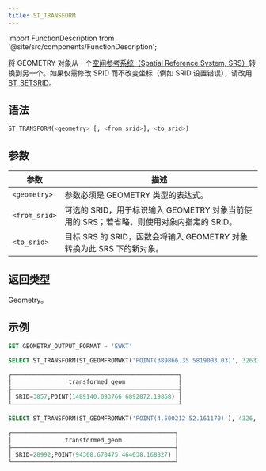 ```yaml
---
title: ST_TRANSFORM
---
```

import FunctionDescription from '@site/src/components/FunctionDescription';

<FunctionDescription description="Introduced or updated: v1.2.606"/>

将 GEOMETRY 对象从一个[空间参考系统（Spatial Reference System, SRS）](https://en.wikipedia.org/wiki/Spatial_reference_system)转换到另一个。如果仅需修改 SRID 而不改变坐标（例如 SRID 设置错误），请改用 [ST_SETSRID](st-setsrid.md)。

## 语法

```sql
ST_TRANSFORM(<geometry> [, <from_srid>], <to_srid>)
```

## 参数

| 参数          | 描述                                                                                   |
|---------------|----------------------------------------------------------------------------------------|
| `<geometry>`  | 参数必须是 GEOMETRY 类型的表达式。                                                       |
| `<from_srid>` | 可选的 SRID，用于标识输入 GEOMETRY 对象当前使用的 SRS；若省略，则使用对象内指定的 SRID。 |
| `<to_srid>`   | 目标 SRS 的 SRID，函数会将输入 GEOMETRY 对象转换为此 SRS 下的新对象。                   |

## 返回类型

Geometry。

## 示例

```sql
SET GEOMETRY_OUTPUT_FORMAT = 'EWKT'

SELECT ST_TRANSFORM(ST_GEOMFROMWKT('POINT(389866.35 5819003.03)', 32633), 3857) AS transformed_geom

┌───────────────────────────────────────────────┐
│                transformed_geom               │
├───────────────────────────────────────────────┤
│ SRID=3857;POINT(1489140.093766 6892872.19868) │
└───────────────────────────────────────────────┘

SELECT ST_TRANSFORM(ST_GEOMFROMWKT('POINT(4.500212 52.161170)'), 4326, 28992) AS transformed_geom

┌──────────────────────────────────────────────┐
│               transformed_geom               │
├──────────────────────────────────────────────┤
│ SRID=28992;POINT(94308.670475 464038.168827) │
└──────────────────────────────────────────────┘

```